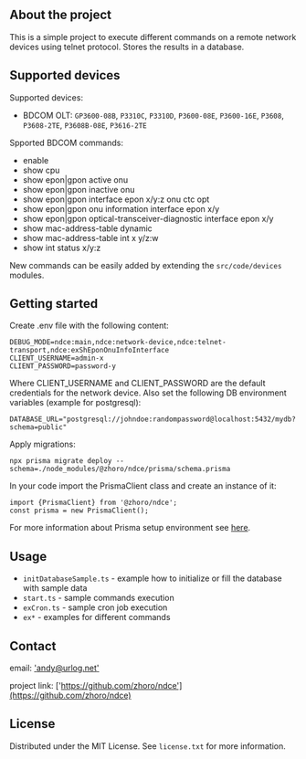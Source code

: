 ## About the project

This is a simple project to execute different commands on a remote network devices using telnet protocol.
Stores the results in a database.

## Supported devices

Supported devices:

- BDCOM OLT: `GP3600-08B`, `P3310C`, `P3310D`, `P3600-08E`, `P3600-16E`, `P3608`, `P3608-2TE`, `P3608B-08E`, `P3616-2TE`

Spported BDCOM commands:

- enable
- show cpu
- show epon|gpon active onu
- show epon|gpon inactive onu
- show epon|gpon interface epon x/y:z onu ctc opt
- show epon|gpon onu information interface epon x/y
- show epon|gpon optical-transceiver-diagnostic interface epon x/y
- show mac-address-table dynamic
- show mac-address-table int x y/z:w
- show int status x/y:z

New commands can be easily added by extending the `src/code/devices` modules.

## Getting started

Create .env file with the following content:

```
DEBUG_MODE=ndce:main,ndce:network-device,ndce:telnet-transport,ndce:exShEponOnuInfoInterface
CLIENT_USERNAME=admin-x
CLIENT_PASSWORD=password-y
```

Where CLIENT_USERNAME and CLIENT_PASSWORD are the default credentials for the network device.
Also set the following DB environment variables (example for postgresql):

```
DATABASE_URL="postgresql://johndoe:randompassword@localhost:5432/mydb?schema=public"
```

Apply migrations:

```
npx prisma migrate deploy --schema=./node_modules/@zhoro/ndce/prisma/schema.prisma
```

In your code import the PrismaClient class and create an instance of it:

```
import {PrismaClient} from '@zhoro/ndce';
const prisma = new PrismaClient();

```


For more information about Prisma setup environment see [here](https://pris.ly/d/getting-started).

## Usage

- `initDatabaseSample.ts` - example how to initialize or fill the database with sample data
- `start.ts` - sample commands execution
- `exCron.ts` - sample cron job execution
- `ex*` - examples for different commands

## Contact

email: ['andy@urlog.net'](mailto:andy@urlog.net)

project link: ['https://github.com/zhoro/ndce'](https://github.com/zhoro/ndce)

## License

Distributed under the MIT License. See `license.txt` for more information.
